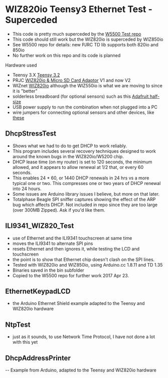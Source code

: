 # WIZ820io Teensy3 Ethernet Test - Superceded
 - This code is pretty much superceded by the [W5500 Test repo](https://github.com/systronix/W5500_Test)
 - This code should still work but the WIZ820io is superceded by WIZ850io
 - See W5500 repo for details: new PJRC TD lib supports both 820io and 850io
 - No further work on this repo and its code is planned

Hardware used
 - Teensy 3.X [Teensy 3.2](https://www.pjrc.com/store/teensy32.html)
 - PRJC [WIZ820io & Micro SD Card Adaptor](https://www.pjrc.com/store/wiz820_sd_adaptor.html) V1 and now V2
 - WIZnet [WIZ820io](http://www.wiznet.co.kr/product-item/wiz820io/) 
 although the WIZ550io is what we are moving to since it is "better"
 - solderless breadboard (for optional sensors) such as this [Adafruit half-size](https://www.adafruit.com/products/64)
 - USB power supply to run the combination when not plugged into a PC
 - wire jumpers for connecting optional sensors and other devices, like [these](https://www.adafruit.com/products/1954)

## DhcpStressTest
 - Shows what we had to do to get DHCP to work reliably. 
 - This program includes several recovery techniques designed to work around the known bugs in the WIZ820io/W5200 chip.
 - DHCP lease time (on my router) is set to 120 seconds, the minimum allowed, and it appears to allow renewal at 1/2 that, or every 60 seconds. 
 - This enables 24 * 60, or 1440 DHCP renewals in 24 hrs vs a more typical one or two. This compresses one or two years of DHCP renewal into 24 hours.
 - Some issues are Arduino library issues I believe, but more on that later.
 - Totalphase Beagle SPI sniffer captures showing the effect of the ARP bug which affects DHCP. Not included in repo since they are too large (over 300MB Zipped). Ask if you'd like them.

## ILI9341_WIZ820_Test
 - use of Ethernet and the ILI9341 touchscreen at same time
 - moves the ILI9341 to alternate SPI pins
 - resets Ethernet and then ignores it, while testing the LCD and touchscreen
 - the point is to show that Ethernet chip doesn't clash on the SPI lines.
 - Tested with WIZ820io and WIZ850io, using Arduino.cc 1.8.11 and TD 1.35
 - Binaries saved in the bin subfolder
 - Copied to the W5500 repo for further work 2017 Apr 23. 

## EthernetKeypadLCD
 - the Arduino Ethernet Shield example adapted to the Teensy and WIZ820io hardware

## NtpTest
 - just as it sounds, to use Network Time Protocol, I have not done a lot with this yet

## DhcpAddressPrinter
 -- Example from Arduino, adapted to the Teensy and WIZ820io hardware
